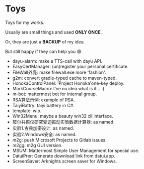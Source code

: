 Toys
====

Toys for my works.

Usually are small things and used **ONLY ONCE**.

Or, they are just a **BACKUP** of my idea.

But still happy if they can help you :smile:

- dayu-alarm: make a TTS-call with dayu API.
- EasyCertManager: (un)register your personal certificate.
- FileWall外壳: make filewall.exe more 'fashion'.
- g2m: convert gradle-typed cache to maven-typed.
- HonokaControlPanel: 'Project Honoka'one-key deploy.
- MarkCourseMacro: I've no idea what is it... :(
- m-bot: mattermost bot for internal group.
- RSA算法示例: example of RSA.
- TaiyiBattry: taiyi battery in C#.
- template: wip.
- Win32Menu: maybe a beauty win32 cli interface.
- 玻尔共振仪研究受迫振动实验数据计算器: as named.
- 实验1.古典加密设计: as named.
- 实验2.Windows安全: as named.
- m2g: push Microsoft Projects to Gitlab issues.
- m2gg: m2g GUI version.
- MSUM: Mattermost Simple User Management for special use.
- DatuiPrer: Generate download link from datui.app.
- ScreenSaver: Arknights screen saver for Windows.

